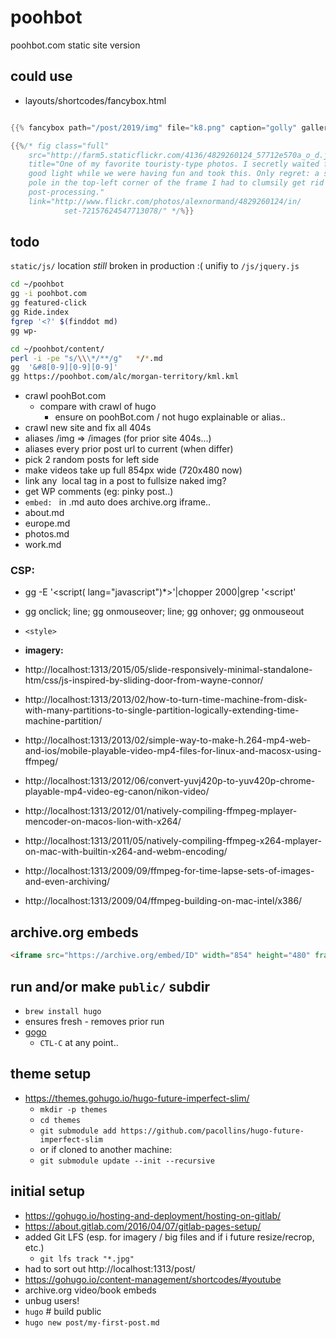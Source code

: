 # poohbot

poohbot.com static site version

## could use
- layouts/shortcodes/fancybox.html
```go

{{% fancybox path="/post/2019/img" file="k8.png" caption="golly" gallery="the-met" %}}

{{%/* fig class="full"
    src="http://farm5.staticflickr.com/4136/4829260124_57712e570a_o_d.jpg"
    title="One of my favorite touristy-type photos. I secretly waited for the
    good light while we were having fun and took this. Only regret: a stupid
    pole in the top-left corner of the frame I had to clumsily get rid of at
    post-processing."
    link="http://www.flickr.com/photos/alexnormand/4829260124/in/
            set-72157624547713078/" */%}}
```

## todo

`static/js/` location _still_ broken in production :(
unifiy to `/js/jquery.js`


```bash
cd ~/poohbot
gg -i poohbot.com
gg featured-click
gg Ride.index
fgrep '<?' $(finddot md)
gg wp-

cd ~/poohbot/content/
perl -i -pe "s/\\\*/**/g"   */*.md
gg  '&#8[0-9][0-9][0-9]'
gg https://poohbot.com/alc/morgan-territory/kml.kml

```

- crawl poohBot.com
  - compare with crawl of hugo
    - ensure on poohBot.com / not hugo explainable or alias..
- crawl new site and fix all 404s
- aliases /img => /images    (for prior site 404s...)
- aliases every prior post url to current (when differ)
- pick 2 random posts for left side
- make videos take up full 854px wide (720x480 now)
- link any <img> local tag in a post to fullsize naked img?
- get WP comments (eg: pinky post..)
- `embed: ` in .md auto does archive.org iframe..
- about.md
- europe.md
- photos.md
- work.md

### CSP:
- gg -E '<script( lang="javascript")*>'|chopper 2000|grep '<script'
- gg onclick; line; gg onmouseover; line; gg onhover; gg onmouseout
- `<style>`

- **imagery:**
- http://localhost:1313/2015/05/slide-responsively-minimal-standalone-htm/css/js-inspired-by-sliding-door-from-wayne-connor/
- http://localhost:1313/2013/02/how-to-turn-time-machine-from-disk-with-many-partitions-to-single-partition-logically-extending-time-machine-partition/
- http://localhost:1313/2013/02/simple-way-to-make-h.264-mp4-web-and-ios/mobile-playable-video-mp4-files-for-linux-and-macosx-using-ffmpeg/
- http://localhost:1313/2012/06/convert-yuvj420p-to-yuv420p-chrome-playable-mp4-video-eg-canon/nikon-video/
- http://localhost:1313/2012/01/natively-compiling-ffmpeg-mplayer-mencoder-on-macos-lion-with-x264/
- http://localhost:1313/2011/05/natively-compiling-ffmpeg-x264-mplayer-on-mac-with-builtin-x264-and-webm-encoding/
- http://localhost:1313/2009/09/ffmpeg-for-time-lapse-sets-of-images-and-even-archiving/
- http://localhost:1313/2009/04/ffmpeg-building-on-mac-intel/x386/

## archive.org embeds
```html
<iframe src="https://archive.org/embed/ID" width="854" height="480" frameborder="0" webkitallowfullscreen="true" mozallowfullscreen="true" allowfullscreen></iframe>
```

## run and/or make `public/` subdir
- `brew install hugo`
- ensures fresh - removes prior run
- [gogo](gogo)
  - `CTL-C` at any point..


## theme setup
- https://themes.gohugo.io/hugo-future-imperfect-slim/
  - `mkdir -p themes`
  - `cd themes`
  - `git submodule add https://github.com/pacollins/hugo-future-imperfect-slim`
  - or if cloned to another machine:
  - `git submodule update --init --recursive`


## initial setup
- https://gohugo.io/hosting-and-deployment/hosting-on-gitlab/
- https://about.gitlab.com/2016/04/07/gitlab-pages-setup/
- added Git LFS (esp. for imagery / big files and if i future resize/recrop, etc.)
  - `git lfs track "*.jpg"`
- had to sort out http://localhost:1313/post/
- https://gohugo.io/content-management/shortcodes/#youtube
- archive.org video/book embeds
- unbug users!
- `hugo` # build public
- `hugo new post/my-first-post.md`

